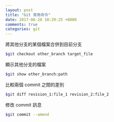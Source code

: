 ```yaml
---
layout: post
title: "Git 常用命令"
date: 2017-06-28 10:29:25 +0800
comments: true
categories: git 
---
```

將其他分支的某個檔案合併到目前分支
```bash
$git checkout other_branch target_file
```
顯示其他分支的檔案
```bash
$git show other_branch:path
```
比較兩個 commit 之間的差別
```bash
$git diff revision_1:file_1 revision_2:file_2
```
修改 commit 訊息
```bash
$git commit --amend
```
